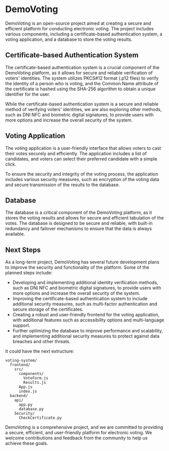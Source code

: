 # DemoVoting

DemoVoting is an open-source project aimed at creating a secure and efficient platform for conducting electronic voting. The project includes various components, including a certificate-based authentication system, a voting application, and a database to store the voting results.

## Certificate-based Authentication System

The certificate-based authentication system is a crucial component of the DemoVoting platform, as it allows for secure and reliable verification of voters' identities. The system utilizes PKCS#12 format (.p12 files) to verify the identity of a person who is voting, and the Common Name attribute of the certificate is hashed using the SHA-256 algorithm to obtain a unique identifier for the user.

While the certificate-based authentication system is a secure and reliable method of verifying voters' identities, we are also exploring other methods, such as DNI NFC and biometric digital signatures, to provide users with more options and increase the overall security of the system.

## Voting Application

The voting application is a user-friendly interface that allows voters to cast their votes securely and efficiently. The application includes a list of candidates, and voters can select their preferred candidate with a simple click.

To ensure the security and integrity of the voting process, the application includes various security measures, such as encryption of the voting data and secure transmission of the results to the database.

## Database

The database is a critical component of the DemoVoting platform, as it stores the voting results and allows for secure and efficient tabulation of the votes. The database is designed to be secure and reliable, with built-in redundancy and failover mechanisms to ensure that the data is always available.

## Next Steps

As a long-term project, DemoVoting has several future development plans to improve the security and functionality of the platform. Some of the planned steps include:

- Developing and implementing additional identity verification methods, such as DNI NFC and biometric digital signatures, to provide users with more options and increase the overall security of the system.
- Improving the certificate-based authentication system to include additional security measures, such as multi-factor authentication and secure storage of the certificates.
- Creating a robust and user-friendly frontend for the voting application, with additional features such as accessibility options and multi-language support.
- Further optimizing the database to improve performance and scalability, and implementing additional security measures to protect against data breaches and other threats.

It could have the next extructure:

```
voting-system/
  frontend/
    src/
      components/
        VoteForm.js
        Results.js
      App.js
      index.js
  backend/
    api/
      app.py
      database.py
    Security/
      CheckCertificate.py
```

DemoVoting is a comprehensive project, and we are committed to providing a secure, efficient, and user-friendly platform for electronic voting. We welcome contributions and feedback from the community to help us achieve these goals.
